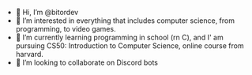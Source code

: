 - 👋 Hi, I’m @bitordev
- 👀 I’m interested in everything that includes computer science, from programming, to video games.
- 🌱 I’m currently learning programming in school (rn C), and I' am pursuing CS50: Introduction to Computer Science, online course from harvard. 
- 💞️ I’m looking to collaborate on Discord bots

